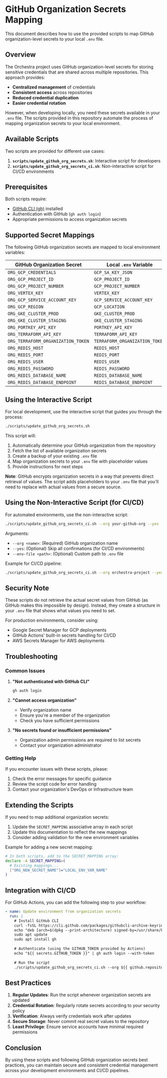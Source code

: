 # GitHub Organization Secrets Mapping

This document describes how to use the provided scripts to map GitHub organization-level secrets to your local `.env` file.

## Overview

The Orchestra project uses GitHub organization-level secrets for storing sensitive credentials that are shared across multiple repositories. This approach provides:

- **Centralized management** of credentials
- **Consistent access** across repositories
- **Reduced credential duplication**
- **Easier credential rotation**

However, when developing locally, you need these secrets available in your `.env` file. The scripts provided in this repository automate the process of mapping organization secrets to your local environment.

## Available Scripts

Two scripts are provided for different use cases:

1. **`scripts/update_github_org_secrets.sh`**: Interactive script for developers
2. **`scripts/update_github_org_secrets_ci.sh`**: Non-interactive script for CI/CD environments

## Prerequisites

Both scripts require:

- [GitHub CLI (gh)](https://cli.github.com/manual/installation) installed
- Authentication with GitHub (`gh auth login`)
- Appropriate permissions to access organization secrets

## Supported Secret Mappings

The following GitHub organization secrets are mapped to local environment variables:

| GitHub Organization Secret | Local `.env` Variable |
|---------------------------|----------------------|
| `ORG_GCP_CREDENTIALS` | `GCP_SA_KEY_JSON` |
| `ORG_GCP_PROJECT_ID` | `GCP_PROJECT_ID` |
| `ORG_GCP_PROJECT_NUMBER` | `GCP_PROJECT_NUMBER` |
| `ORG_VERTEX_KEY` | `VERTEX_KEY` |
| `ORG_GCP_SERVICE_ACCOUNT_KEY` | `GCP_SERVICE_ACCOUNT_KEY` |
| `ORG_GCP_REGION` | `GCP_LOCATION` |
| `ORG_GKE_CLUSTER_PROD` | `GKE_CLUSTER_PROD` |
| `ORG_GKE_CLUSTER_STAGING` | `GKE_CLUSTER_STAGING` |
| `ORG_PORTKEY_API_KEY` | `PORTKEY_API_KEY` |
| `ORG_TERRAFORM_API_KEY` | `TERRAFORM_API_KEY` |
| `ORG_TERRAFORM_ORGANIZATION_TOKEN` | `TERRAFORM_ORGANIZATION_TOKEN` |
| `ORG_REDIS_HOST` | `REDIS_HOST` |
| `ORG_REDIS_PORT` | `REDIS_PORT` |
| `ORG_REDIS_USER` | `REDIS_USER` |
| `ORG_REDIS_PASSWORD` | `REDIS_PASSWORD` |
| `ORG_REDIS_DATABASE_NAME` | `REDIS_DATABASE_NAME` |
| `ORG_REDIS_DATABASE_ENDPOINT` | `REDIS_DATABASE_ENDPOINT` |

## Using the Interactive Script

For local development, use the interactive script that guides you through the process:

```bash
./scripts/update_github_org_secrets.sh
```

This script will:

1. Automatically determine your GitHub organization from the repository
2. Fetch the list of available organization secrets
3. Create a backup of your existing `.env` file
4. Map organization secrets to your `.env` file with placeholder values
5. Provide instructions for next steps

**Note**: GitHub encrypts organization secrets in a way that prevents direct retrieval of values. The script adds placeholders to your `.env` file that you'll need to replace with actual values from a secure source.

## Using the Non-Interactive Script (for CI/CD)

For automated environments, use the non-interactive script:

```bash
./scripts/update_github_org_secrets_ci.sh --org your-github-org --yes
```

Arguments:
- `--org <name>`: (Required) GitHub organization name
- `--yes`: (Optional) Skip all confirmations (for CI/CD environments)
- `--env-file <path>`: (Optional) Custom path to `.env` file

Example for CI/CD pipeline:
```bash
./scripts/update_github_org_secrets_ci.sh --org orchestra-project --yes
```

## Security Note

These scripts do not retrieve the actual secret values from GitHub (as GitHub makes this impossible by design). Instead, they create a structure in your `.env` file that shows what values you need to set.

For production environments, consider using:
- Google Secret Manager for GCP deployments
- GitHub Actions' built-in secrets handling for CI/CD
- AWS Secrets Manager for AWS deployments

## Troubleshooting

### Common Issues

1. **"Not authenticated with GitHub CLI"**
   ```bash
   gh auth login
   ```

2. **"Cannot access organization"**
   - Verify organization name
   - Ensure you're a member of the organization
   - Check you have sufficient permissions

3. **"No secrets found or insufficient permissions"**
   - Organization admin permissions are required to list secrets
   - Contact your organization administrator

### Getting Help

If you encounter issues with these scripts, please:
1. Check the error messages for specific guidance
2. Review the script code for error handling
3. Contact your organization's DevOps or Infrastructure team

## Extending the Scripts

If you need to map additional organization secrets:

1. Update the `SECRET_MAPPING` associative array in each script
2. Update this documentation to reflect the new mappings
3. Consider adding validation for the new environment variables

Example for adding a new secret mapping:

```bash
# In both scripts, add to the SECRET_MAPPING array:
declare -A SECRET_MAPPING=(
  # Existing mappings...
  ["ORG_NEW_SECRET_NAME"]="LOCAL_ENV_VAR_NAME"
)
```

## Integration with CI/CD

For GitHub Actions, you can add the following step to your workflow:

```yaml
- name: Update environment from organization secrets
  run: |
    # Install GitHub CLI
    curl -fsSL https://cli.github.com/packages/githubcli-archive-keyring.gpg | sudo dd of=/usr/share/keyrings/githubcli-archive-keyring.gpg
    echo "deb [arch=$(dpkg --print-architecture) signed-by=/usr/share/keyrings/githubcli-archive-keyring.gpg] https://cli.github.com/packages stable main" | sudo tee /etc/apt/sources.list.d/github-cli.list > /dev/null
    sudo apt update
    sudo apt install gh
    
    # Authenticate (using the GITHUB_TOKEN provided by Actions)
    echo "${{ secrets.GITHUB_TOKEN }}" | gh auth login --with-token
    
    # Run the script
    ./scripts/update_github_org_secrets_ci.sh --org ${{ github.repository_owner }} --yes
```

## Best Practices

1. **Regular Updates**: Run the script whenever organization secrets are updated
2. **Credential Rotation**: Regularly rotate secrets according to your security policy
3. **Verification**: Always verify credentials work after updates
4. **Secure Storage**: Never commit real secret values to the repository
5. **Least Privilege**: Ensure service accounts have minimal required permissions

## Conclusion

By using these scripts and following GitHub organization secrets best practices, you can maintain secure and consistent credential management across your development environments and CI/CD pipelines.
